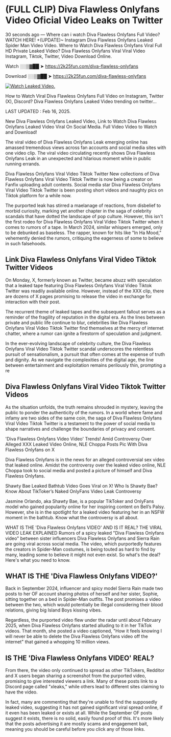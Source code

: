 # (FULL CLIP) Diva Flawless Onlyfans Video Oficial Video Leaks on Twitter

30 seconds ago — Where can i watch Diva Flawless Onlyfans Full Video? WATCH HERE! +(UPDATE)~ Instagram Diva Flawless Onlyfans Leaked Spider Man Video Video. Where to Watch Diva Flawless Onlyfans Viral Full HD Private Leaked Video? Diva Flawless Onlyfans Viral Viral Video Instagram, Tiktok, Twitter, Video Download Online.

Watch ░░▒▓██ ➤ https://2k25fun.com/diva-flawless-onlyfans

Download ░░▒▓██ ➤ https://2k25fun.com/diva-flawless-onlyfans

[![Watch Leaked Video.](https://miro.medium.com/v2/resize:fit:828/format:webp/1*cilzJN44JGOrTw9NJCrNHA.gif "Watch Leaked Video")](https://2k25fun.com/diva-flawless-onlyfans)

How to Watch Viral Diva Flawless Onlyfans Full Video on Instagram, Twitter (X), Discord? Diva Flawless Onlyfans Leaked Video trending on twitter...

LAST UPDATED : Feb 16, 2025.

New Diva Flawless Onlyfans Leaked Video, Link to Watch Diva Flawless Onlyfans Leaked Video Viral On Social Media. Full Video Video to Watch and Download!

The viral video of Diva Flawless Onlyfans Leak emerging online has amassed tremendous views across fan accounts and social media sites with one video clip. The viral video circulating recently shows Diva Flawless Onlyfans Leak in an unexpected and hilarious moment while in public running errands.

Diva Flawless Onlyfans Viral Video Tiktok Twitter New collections of Diva Flawless Onlyfans Viral Video Tiktok Twitter is now being a creator on Fanfix uploading adult contents. Social media star Diva Flawless Onlyfans Viral Video Tiktok Twitter is been posting short videos and naughty pics on Tiktok platform for a while now.

The purported leak has stirred a maelanage of reactions, from disbelief to morbid curiosity, marking yet another chapter in the saga of celebrity scandals that have dotted the landscape of pop culture. However, this isn't the first rodeo for Diva Flawless Onlyfans Viral Video Tiktok Twitter when it comes to rumors of a tape. In March 2024, similar whispers emerged, only to be debunked as baseless. The rapper, known for hits like "In Ha Mood," vehemently denied the rumors, critiquing the eagerness of some to believe in such falsehoods.

## Link Diva Flawless Onlyfans Viral Video Tiktok Twitter Videos

On Monday, X, formerly known as Twitter, became abuzz with speculation that a leaked tape featuring Diva Flawless Onlyfans Viral Video Tiktok Twitter was readily available online. However, instead of the XXX clip, there are dozens of X pages promising to release the video in exchange for interaction with their post.

The recurrent theme of leaked tapes and the subsequent fallout serves as a reminder of the fragility of reputation in the digital era. As the lines between private and public life continue to blur, celebrities like Diva Flawless Onlyfans Viral Video Tiktok Twitter find themselves at the mercy of internet chatter, where a rumor can ignite a firestorm of speculation and judgment.

In the ever-evolving landscape of celebrity culture, the Diva Flawless Onlyfans Viral Video Tiktok Twitter scandal underscores the relentless pursuit of sensationalism, a pursuit that often comes at the expense of truth and dignity. As we navigate the complexities of the digital age, the line between entertainment and exploitation remains perilously thin, prompting a re

##  Diva Flawless Onlyfans Viral Video Tiktok Twitter Videos

As the situation unfolds, the truth remains shrouded in mystery, leaving the public to ponder the authenticity of the rumors. In a world where fame and infamy are two sides of the same coin, the saga of Diva Flawless Onlyfans Viral Video Tiktok Twitter is a testament to the power of social media to shape narratives and challenge the boundaries of privacy and consent.

'Diva Flawless Onlyfans Video Video' Trends! Amid Controversy Over Alleged XXX Leaked Video Online, NLE Choppa Posts Pic With Diva Flawless Onlyfans on X

Diva Flawless Onlyfans is in the news for an alleged controversial sex video that leaked online. Amidst the controversy over the leaked video online, NLE Choppa took to social media and posted a picture of himself and Diva Flawless Onlyfans.

Shawty Bae Leaked Bathtub Video Goes Viral on X! Who Is Shawty Bae? Know About TikToker’s Naked OnlyFans Video Leak Controversy

Jasmine Orlando, aka Shawty Bae, is a popular TikToker and OnlyFans model who gained popularity online for her inspiring content on Bell’s Palsy. However, she is in the spotlight for a leaked video featuring her in an NSFW moment in the bathtub. Know what the controversy is all about.

WHAT IS THE 'Diva Flawless Onlyfans VIDEO' AND IS IT REAL? THE VIRAL VIDEO LEAK EXPLAINED Rumors of a spicy leaked "Diva Flawless Onlyfans video" between sister influencers Diva Flawless Onlyfans and Sierra Rain are going viral across social media. The video, which purportedly features the creators in Spider-Man costumes, is being touted as hard to find by many, leading some to believe it might not even exist. So what's the deal? Here's what you need to know.

## WHAT IS THE 'Diva Flawless Onlyfans VIDEO?'

Back in September 2024, influencer and spicy model Sierra Rain made two posts to her OF account sharing photos of herself and her sister, Sophie, sitting together on a bed in Spider-Man outfits. The post promises a video between the two, which would potentially be illegal considering their blood relations, giving big Island Boys kissing vibes.

Regardless, the purported video flew under the radar until about February 2025, when Diva Flawless Onlyfans started alluding to it in her TikTok videos. That month, she posted a video captioned, "How it feels knowing I will never be able to delete the Diva Flawless Onlyfans video off the internet" that gained a whopping 10 million views.

## IS THE 'Diva Flawless Onlyfans VIDEO' REAL?

From there, the video only continued to spread as other TikTokers, Redditor and X users began sharing a screenshot from the purported video, promising to give interested viewers a link. Many of these posts link to a Discord page called "xleaks," while others lead to different sites claiming to have the video.

In fact, many are commenting that they're unable to find the supposedly leaked video, suggesting it has not gained significant viral spread online, if it even has been leaked or exists at all. While the September OF posts suggest it exists, there is no solid, easily found proof of this. It's more likely that the posts advertising it are mostly scams and engagement bait, meaning you should be careful before you click any of those links.